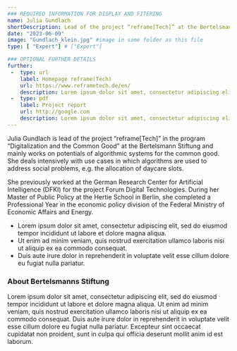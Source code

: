 ```yaml
---
### REQUIRED INFORMATION FOR DISPLAY AND FITERING
name: Julia Gundlach
shortDescription: Lead of the project “reframe[Tech]” at the Bertelsmann Stiftung
date: "2023-06-09"
image: "Gundlach_klein.jpg" #image in same folder as this file
type: [ "Expert"] # ["Expert"]

### OPTIONAL FURTHER DETAILS
further:
 -  type: url
    label: Homepage reframe(Tech)
    url: https://www.reframetech.de/en/
    description: Lorem ipsum dolor sit amet, consectetur adipiscing elit
 -  type: pdf
    label: Project report
    url: http://google.com
    description: Lorem ipsum dolor sit amet, consectetur adipiscing elit
---
```


Julia Gundlach is lead of the project “reframe[Tech]” in the program “Digitalization and the Common Good” at the Bertelsmann Stiftung and mainly works on potentials of algorithmic systems for the common good. She deals intensively with use cases in which algorithms are used to address social problems, e.g. the allocation of daycare slots.

She previously worked at the German Research Center for Artificial Intelligence (DFKI) for the project Forum Digital Technologies. During her Master of Public Policy at the Hertie School in Berlin, she completed a Professional Year in the economic policy division of the Federal Ministry of Economic Affairs and Energy.


- Lorem ipsum dolor sit amet, consectetur adipiscing elit, sed do eiusmod tempor incididunt ut labore et dolore magna aliqua. 
- Ut enim ad minim veniam, quis nostrud exercitation ullamco laboris nisi ut aliquip ex ea commodo consequat. 
- Duis aute irure dolor in reprehenderit in voluptate velit esse cillum dolore eu fugiat nulla pariatur. 

### About Bertelsmanns Stiftung 

Lorem ipsum dolor sit amet, consectetur adipiscing elit, sed do eiusmod tempor incididunt ut labore et dolore magna aliqua. Ut enim ad minim veniam, quis nostrud exercitation ullamco laboris nisi ut aliquip ex ea commodo consequat. Duis aute irure dolor in reprehenderit in voluptate velit esse cillum dolore eu fugiat nulla pariatur. Excepteur sint occaecat cupidatat non proident, sunt in culpa qui officia deserunt mollit anim id est laborum.
